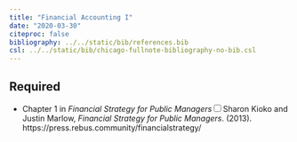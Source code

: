 ```yaml
---
title: "Financial Accounting I"
date: "2020-03-30"
citeproc: false
bibliography: ../../static/bib/references.bib
csl: ../../static/bib/chicago-fullnote-bibliography-no-bib.csl
---
```


## Required
<ul>
<li><i class="fas fa-book"></i> Chapter 1 in <em>Financial Strategy for Public Managers</em><span class="citation"><span><label for="sn-1" class="margin-toggle sidenote-number"></label><input type="checkbox" id="sn-1" class="margin-toggle"/><span class="sidenote">Sharon Kioko and Justin Marlow, <em>Financial Strategy for Public Managers</em>. (2013). <href="https://press.rebus.community/financialstrategy/">https://press.rebus.community/financialstrategy/</a><br />
<br />
</span></span></span></li>

